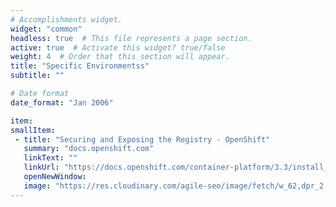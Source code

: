 ```yaml
---
# Accomplishments widget.
widget: "common"  
headless: true  # This file represents a page section.
active: true  # Activate this widget? true/false
weight: 4  # Order that this section will appear.
title: "Specific Environmentss"
subtitle: ""

# Date format
date_format: "Jan 2006"

item:
smallItem: 
 - title: "Securing and Exposing the Registry - OpenShift"
   summary: "docs.openshift.com"
   linkText: ""
   linkUrl: "https://docs.openshift.com/container-platform/3.3/install_config/registry/securing_and_exposing_registry.html"
   openNewWindow: 
   image: "https://res.cloudinary.com/agile-seo/image/fetch/w_62,dpr_2.0,d_blank_am8gzx.png/https%3A%2F%2Flogo.clearbit.com%2Fdocs.openshift.com%3Fsize%3D250"
---
```


